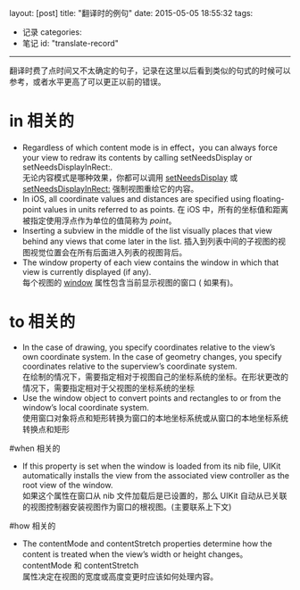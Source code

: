 layout: [post]
title: "翻译时的例句"
date: 2015-05-05 18:55:32
tags: 
- 记录
categories: 
- 笔记
id: "translate-record"

---

翻译时费了点时间又不太确定的句子，记录在这里以后看到类似的句式的时候可以参考，或者水平更高了可以更正以前的错误。

<!-- more -->

# in 相关的

- Regardless of which content mode is in effect，you can always force your view to redraw its contents by calling setNeedsDisplay or setNeedsDisplayInRect:.
<br />无论内容模式是哪种效果，你都可以调用 [setNeedsDisplay](https://developer.apple.com/library/ios/documentation/UIKit/Reference/UIView_Class/index.html#//apple_ref/occ/instm/UIView/setNeedsDisplay) 或 [setNeedsDisplayInRect:](https://developer.apple.com/library/ios/documentation/UIKit/Reference/UIView_Class/index.html#//apple_ref/occ/instm/UIView/setNeedsDisplayInRect:) 强制视图重绘它的内容。
- In iOS, all coordinate values and distances are specified using floating-point values in units referred to as points.
在 iOS 中，所有的坐标值和距离被指定使用浮点作为单位的值简称为 *point*。
-  Inserting a subview in the middle of the list visually places that view behind any views that come later in the list.
插入到列表中间的子视图的视图视觉位置会在所有后面进入列表的视图背后。
-  The window property of each view contains the window in which that view is currently displayed (if any). 
<br />每个视图的 [window](https://developer.apple.com/library/ios/documentation/UIKit/Reference/UIView_Class/index.html#//apple_ref/occ/instp/UIView/window) 属性包含当前显示视图的窗口 ( 如果有)。


# to 相关的

- In the case of drawing, you specify coordinates relative to the view’s own coordinate system. In the case of geometry changes, you specify coordinates relative to the superview’s coordinate system.
<br />在绘制的情况下，需要指定相对于视图自己的坐标系统的坐标。在形状更改的情况下，需要指定相对于父视图的坐标系统的坐标
- Use the window object to convert points and rectangles to or from the window’s local coordinate system.
<br />使用窗口对象将点和矩形转换为窗口的本地坐标系统或从窗口的本地坐标系统转换点和矩形

#when 相关的

- If this property is set when the window is loaded from its nib file, UIKit automatically installs the view from the associated view controller as the root view of the window. 
<br />如果这个属性在窗口从 nib 文件加载后是已设置的，那么 UIKit 自动从已关联的视图控制器安装视图作为窗口的根视图。(主要联系上下文)

#how 相关的

- The contentMode and contentStretch properties determine how the content is treated when the view’s width or height changes。
contentMode 和 contentStretch 
<br />属性决定在视图的宽度或高度变更时应该如何处理内容。